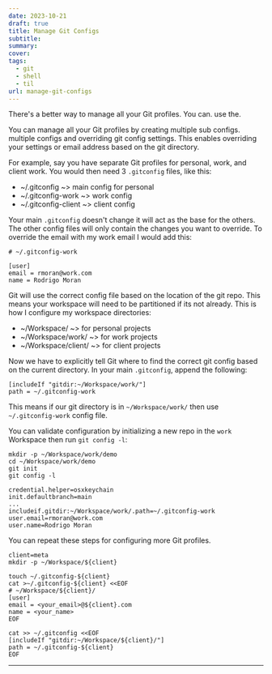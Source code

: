 ```yaml
---
date: 2023-10-21
draft: true
title: Manage Git Configs
subtitle: 
summary: 
cover: 
tags:
  - git
  - shell
  - til
url: manage-git-configs
---
```

There's a better way to manage all your Git profiles. You can. use the.

You can manage all your Git profiles by creating multiple sub configs. multiple configs and overriding git config settings. This enables overriding your settings or email address based on the git directory.

For example, say you have separate Git profiles for personal, work, and client work. You would then need 3 `.gitconfig` files, like this:

- ~/.gitconfig ~> main config for personal
- ~/.gitconfig-work ~> work config
- ~/.gitconfig-client ~> client config

Your main `.gitconfig` doesn't change it will act as the base for the others. The other config files will only contain the changes you want to override. To override the email with my work email I would add this:

```text
# ~/.gitconfig-work
 
[user]
email = rmoran@work.com
name = Rodrigo Moran
```

Git will use the correct config file based on the location of the git repo. This means your workspace will need to be partitioned if its not already. This is how I configure my workspace directories:

- ~/Workspace/ ~> for personal projects
- ~/Workspace/work/ ~> for work projects
- ~/Workspace/client/ ~> for client projects

Now we have to explicitly tell Git where to find the correct git config based on the current directory. In your main `.gitconfig`, append the following:

```text
[includeIf "gitdir:~/Workspace/work/"]
path = ~/.gitconfig-work
```

This means if our git directory is in `~/Workspace/work/` then use `~/.gitconfig-work` config file.

You can validate configuration by initializing a new repo in the `work` Workspace then run `git config -l`:

```shell
mkdir -p ~/Workspace/work/demo
cd ~/Workspace/work/demo
git init
git config -l

credential.helper=osxkeychain
init.defaultbranch=main
...
includeif.gitdir:~/Workspace/work/.path=~/.gitconfig-work
user.email=rmoran@work.com
user.name=Rodrigo Moran
```

You can repeat these steps for configuring more Git profiles.

```shell
client=meta
mkdir -p ~/Workspace/${client}

touch ~/.gitconfig-${client}
cat >~/.gitconfig-${client} <<EOF
# ~/Workspace/${client}/
[user]
email = <your_email>@${client}.com
name = <your_name>
EOF

cat >> ~/.gitconfig <<EOF
[includeIf "gitdir:~/Workspace/${client}/"]
path = ~/.gitconfig-${client}
EOF
```

---